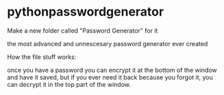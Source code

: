# pythonpasswordgenerator

Make a new folder called "Password Generator" for it

the most advanced and unnescesary password generator ever created

How the file stuff works:

once you have a password you can encrypt it at the bottom of the window and have it saved, but if you ever need it back because you forgot it, you can decrypt it in the top part of the window.
